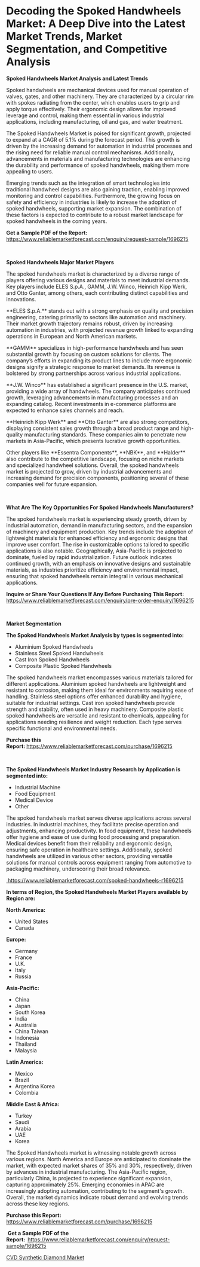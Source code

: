<p><h1>Decoding the Spoked Handwheels Market: A Deep Dive into the Latest Market Trends, Market Segmentation, and Competitive Analysis</h1></p><p><strong>Spoked Handwheels Market Analysis and Latest Trends</strong></p>
<p><p>Spoked handwheels are mechanical devices used for manual operation of valves, gates, and other machinery. They are characterized by a circular rim with spokes radiating from the center, which enables users to grip and apply torque effectively. Their ergonomic design allows for improved leverage and control, making them essential in various industrial applications, including manufacturing, oil and gas, and water treatment.</p><p>The Spoked Handwheels Market is poised for significant growth, projected to expand at a CAGR of 5.1% during the forecast period. This growth is driven by the increasing demand for automation in industrial processes and the rising need for reliable manual control mechanisms. Additionally, advancements in materials and manufacturing technologies are enhancing the durability and performance of spoked handwheels, making them more appealing to users.</p><p>Emerging trends such as the integration of smart technologies into traditional handwheel designs are also gaining traction, enabling improved monitoring and control capabilities. Furthermore, the growing focus on safety and efficiency in industries is likely to increase the adoption of spoked handwheels, supporting market expansion. The combination of these factors is expected to contribute to a robust market landscape for spoked handwheels in the coming years.</p></p>
<p><strong>Get a Sample PDF of the Report:&nbsp;</strong> <a href="https://www.reliablemarketforecast.com/enquiry/request-sample/1696215?utm_campaign=3223&utm_medium=2&utm_source=Github&utm_content=ia&utm_term=27032025&utm_id=spoked-handwheels">https://www.reliablemarketforecast.com/enquiry/request-sample/1696215</a></p>
<p>&nbsp;</p>
<p><strong>Spoked Handwheels Major Market Players</strong></p>
<p><p>The spoked handwheels market is characterized by a diverse range of players offering various designs and materials to meet industrial demands. Key players include ELES S.p.A., GAMM, J.W. Winco, Heinrich Kipp Werk, and Otto Ganter, among others, each contributing distinct capabilities and innovations.</p><p>**ELES S.p.A.** stands out with a strong emphasis on quality and precision engineering, catering primarily to sectors like automation and machinery. Their market growth trajectory remains robust, driven by increasing automation in industries, with projected revenue growth linked to expanding operations in European and North American markets.</p><p>**GAMM** specializes in high-performance handwheels and has seen substantial growth by focusing on custom solutions for clients. The company’s efforts in expanding its product lines to include more ergonomic designs signify a strategic response to market demands. Its revenue is bolstered by strong partnerships across various industrial applications.</p><p>**J.W. Winco** has established a significant presence in the U.S. market, providing a wide array of handwheels. The company anticipates continued growth, leveraging advancements in manufacturing processes and an expanding catalog. Recent investments in e-commerce platforms are expected to enhance sales channels and reach.</p><p>**Heinrich Kipp Werk** and **Otto Ganter** are also strong competitors, displaying consistent sales growth through a broad product range and high-quality manufacturing standards. These companies aim to penetrate new markets in Asia-Pacific, which presents lucrative growth opportunities.</p><p>Other players like **Essentra Components**, **NBK**, and **Halder** also contribute to the competitive landscape, focusing on niche markets and specialized handwheel solutions. Overall, the spoked handwheels market is projected to grow, driven by industrial advancements and increasing demand for precision components, positioning several of these companies well for future expansion.</p></p>
<p>&nbsp;</p>
<p><strong>What Are The Key Opportunities For Spoked Handwheels Manufacturers?</strong></p>
<p><p>The spoked handwheels market is experiencing steady growth, driven by industrial automation, demand in manufacturing sectors, and the expansion of machinery and equipment production. Key trends include the adoption of lightweight materials for enhanced efficiency and ergonomic designs that improve user comfort. The rise in customizable options tailored to specific applications is also notable. Geographically, Asia-Pacific is projected to dominate, fueled by rapid industrialization. Future outlook indicates continued growth, with an emphasis on innovative designs and sustainable materials, as industries prioritize efficiency and environmental impact, ensuring that spoked handwheels remain integral in various mechanical applications.</p></p>
<p><strong>Inquire or Share Your Questions If Any Before Purchasing This Report:</strong> <a href="https://www.reliablemarketforecast.com/enquiry/pre-order-enquiry/1696215?utm_campaign=3223&utm_medium=2&utm_source=Github&utm_content=ia&utm_term=27032025&utm_id=spoked-handwheels">https://www.reliablemarketforecast.com/enquiry/pre-order-enquiry/1696215</a></p>
<p>&nbsp;</p>
<p><strong>Market Segmentation</strong></p>
<p><strong>The Spoked Handwheels Market Analysis by types is segmented into:</strong></p>
<p><ul><li>Aluminium Spoked Handwheels</li><li>Stainless Steel Spoked Handwheels</li><li>Cast Iron Spoked Handwheels</li><li>Composite Plastic Spoked Handwheels</li></ul></p>
<p><p>The spoked handwheels market encompasses various materials tailored for different applications. Aluminium spoked handwheels are lightweight and resistant to corrosion, making them ideal for environments requiring ease of handling. Stainless steel options offer enhanced durability and hygiene, suitable for industrial settings. Cast iron spoked handwheels provide strength and stability, often used in heavy machinery. Composite plastic spoked handwheels are versatile and resistant to chemicals, appealing for applications needing resilience and weight reduction. Each type serves specific functional and environmental needs.</p></p>
<p><strong>Purchase this Report:&nbsp;</strong><a href="https://www.reliablemarketforecast.com/purchase/1696215?utm_campaign=3223&utm_medium=2&utm_source=Github&utm_content=ia&utm_term=27032025&utm_id=spoked-handwheels">https://www.reliablemarketforecast.com/purchase/1696215</a></p>
<p>&nbsp;</p>
<p><strong>The Spoked Handwheels Market Industry Research by Application is segmented into:</strong></p>
<p><ul><li>Industrial Machine</li><li>Food Equipment</li><li>Medical Device</li><li>Other</li></ul></p>
<p><p>The spoked handwheels market serves diverse applications across several industries. In industrial machines, they facilitate precise operation and adjustments, enhancing productivity. In food equipment, these handwheels offer hygiene and ease of use during food processing and preparation. Medical devices benefit from their reliability and ergonomic design, ensuring safe operation in healthcare settings. Additionally, spoked handwheels are utilized in various other sectors, providing versatile solutions for manual controls across equipment ranging from automotive to packaging machinery, underscoring their broad relevance.</p></p>
<p><a href="https://www.reliablemarketforecast.com/spoked-handwheels-r1696215?utm_campaign=3223&utm_medium=2&utm_source=Github&utm_content=ia&utm_term=27032025&utm_id=spoked-handwheels">&nbsp;https://www.reliablemarketforecast.com/spoked-handwheels-r1696215</a></p>
<p><strong>In terms of Region, the Spoked Handwheels Market Players available by Region are:</strong></p>
<p>
    <p> <strong> North America: </strong>
        <ul>
            <li>United States</li>
            <li>Canada</li>
        </ul>
        </p> 
    <p> <strong> Europe: </strong>
        <ul>
            <li>Germany</li>
            <li>France</li>
            <li>U.K.</li>
            <li>Italy</li>
            <li>Russia</li>
        </ul>
        </p> 
    <p> <strong> Asia-Pacific: </strong>
        <ul>
            <li>China</li>
            <li>Japan</li>
            <li>South Korea</li>
            <li>India</li>
            <li>Australia</li>
            <li>China Taiwan</li>
            <li>Indonesia</li>
            <li>Thailand</li>
            <li>Malaysia</li>
        </ul>
        </p> 
    <p> <strong> Latin America: </strong>
        <ul>
            <li>Mexico</li>
            <li>Brazil</li>
            <li>Argentina Korea</li>
            <li>Colombia</li>
        </ul>
        </p> 
    <p> <strong> Middle East & Africa: </strong>
        <ul>
            <li>Turkey</li>
            <li>Saudi</li>
            <li>Arabia</li>
            <li>UAE</li>
            <li>Korea</li>
        </ul>
    </p>
    </p>
<p><p>The Spoked Handwheels market is witnessing notable growth across various regions. North America and Europe are anticipated to dominate the market, with expected market shares of 35% and 30%, respectively, driven by advances in industrial manufacturing. The Asia-Pacific region, particularly China, is projected to experience significant expansion, capturing approximately 25%. Emerging economies in APAC are increasingly adopting automation, contributing to the segment's growth. Overall, the market dynamics indicate robust demand and evolving trends across these key regions.</p></p>
<p><strong>Purchase this Report: </strong><a href="https://www.reliablemarketforecast.com/purchase/1696215?utm_campaign=3223&utm_medium=2&utm_source=Github&utm_content=ia&utm_term=27032025&utm_id=spoked-handwheels">https://www.reliablemarketforecast.com/purchase/1696215</a></p>
<p>&nbsp;<strong>Get a Sample PDF of the Report:&nbsp;&nbsp;</strong><a href="https://www.reliablemarketforecast.com/enquiry/request-sample/1696215?utm_campaign=3223&utm_medium=2&utm_source=Github&utm_content=ia&utm_term=27032025&utm_id=spoked-handwheels">https://www.reliablemarketforecast.com/enquiry/request-sample/1696215</a></p>
<p><strong></strong></p>
<p><p><a href="https://github.com/stickkinkel/Market-Research-Report-List-1/blob/main/cvd-synthetic-diamond-market.md?utm_campaign=3223&utm_medium=2&utm_source=Github&utm_content=ia&utm_term=27032025&utm_id=spoked-handwheels">CVD Synthetic Diamond Market</a></p></p>